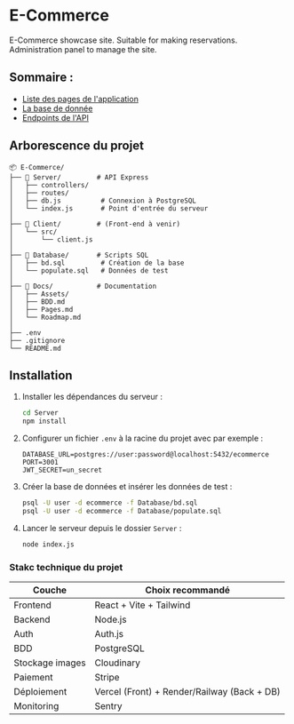 # E-Commerce
E-Commerce showcase site. Suitable for making reservations. Administration panel to manage the site. 

## Sommaire : 
- [Liste des pages de l'application](./Docs/Pages.md)
- [La base de donnée](./Docs/BDD.md)
- [Endpoints de l'API](./Docs/API.md)

## Arborescence du projet

```plaintext
📦 E-Commerce/
├── 📁 Server/         # API Express
│   ├── controllers/
│   ├── routes/
│   ├── db.js          # Connexion à PostgreSQL
│   └── index.js       # Point d'entrée du serveur
│
├── 📁 Client/         # (Front‑end à venir)
│   └── src/
│       └── client.js
│
├── 📁 Database/       # Scripts SQL
│   ├── bd.sql         # Création de la base
│   └── populate.sql   # Données de test
│
├── 📁 Docs/           # Documentation
│   ├── Assets/
│   ├── BDD.md
│   ├── Pages.md
│   └── Roadmap.md
│
├── .env
├── .gitignore
└── README.md
```

## Installation

1. Installer les dépendances du serveur :

   ```bash
   cd Server
   npm install
   ```

2. Configurer un fichier `.env` à la racine du projet avec par exemple :

   ```env
   DATABASE_URL=postgres://user:password@localhost:5432/ecommerce
   PORT=3001
   JWT_SECRET=un_secret
   ```

3. Créer la base de données et insérer les données de test :

   ```bash
   psql -U user -d ecommerce -f Database/bd.sql
   psql -U user -d ecommerce -f Database/populate.sql
   ```

4. Lancer le serveur depuis le dossier `Server` :

   ```bash
   node index.js
   ```


### Stakc technique du projet 

| Couche          | Choix recommandé                                     |
| --------------- | ---------------------------------------------------- |
| Frontend        | React + Vite + Tailwind                              |
| Backend         | Node.js                                              |
| Auth            | Auth.js                                              |
| BDD             | PostgreSQL                                           |
| Stockage images | Cloudinary                                           |
| Paiement        | Stripe                                               |
| Déploiement     | Vercel (Front) + Render/Railway (Back + DB)          |
| Monitoring      | Sentry                                               |

